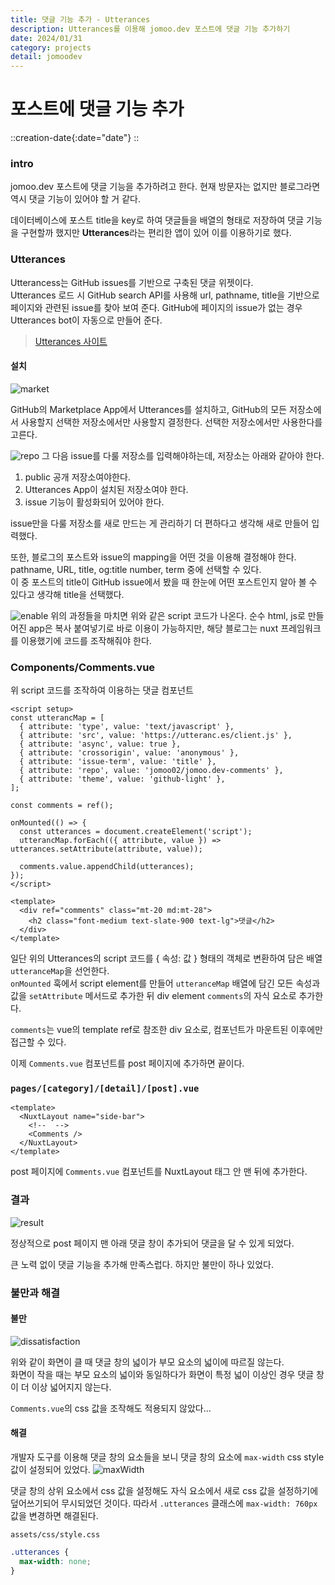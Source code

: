 ```yaml
---
title: 댓글 기능 추가 - Utterances
description: Utterances를 이용해 jomoo.dev 포스트에 댓글 기능 추가하기
date: 2024/01/31
category: projects
detail: jomoodev
---
```


# 포스트에 댓글 기능 추가
::creation-date{:date="date"}
::

### intro
jomoo.dev 포스트에 댓글 기능을 추가하려고 한다. 
현재 방문자는 없지만 블로그라면 역시 댓글 기능이 있어야 할 거 같다.  

데이터베이스에 포스트 title을 key로 하여 댓글들을 배열의 형태로 저장하여 댓글 기능을 구현할까 했지만 **Utterances**라는 편리한 앱이 있어 이를 이용하기로 했다.  

### Utterances
Utterancess는 GitHub issues를 기반으로 구축된 댓글 위젯이다.  
Utterances 로드 시 GitHub search API를 사용해 url, pathname, title을 기반으로 페이지와 관련된 issue를 찾아 보여 준다. GitHub에 페이지의 issue가 없는 경우 Utterances bot이 자동으로 만들어 준다. 

> <a href="https://utteranc.es/ " target="_blank">Utterances 사이트</a>
 
#### 설치
![market](/projects/jomoodev/feat-comments/market.png)

GitHub의 Marketplace App에서 Utterances를 설치하고, GitHub의 모든 저장소에서 사용할지 선택한 저장소에서만 사용할지 결정한다. 선택한 저장소에서만 사용한다를 고른다.  

![repo](/projects/jomoodev/feat-comments/repo.png)
그 다음 issue를 다룰 저장소를 입력해야하는데, 저장소는 아래와 같아야 한다.
1. public 공개 저장소여야한다. 
2. Utterances App이 설치된 저장소여야 한다.
3. issue 기능이 활성화되어 있어야 한다.

issue만을 다룰 저장소를 새로 만드는 게 관리하기 더 편하다고 생각해 새로 만들어 입력했다.  

또한, 블로그의 포스트와 issue의 mapping을 어떤 것을 이용해 결정해야 한다. 
pathname, URL, title, og:title number, term 중에 선택할 수 있다.  
이 중 포스트의 title이 GitHub issue에서 봤을 때 한눈에 어떤 포스트인지 알아 볼 수 있다고 생각해 title을 선택했다. 

![enable](/projects/jomoodev/feat-comments/enable.png)
위의 과정들을 마치면 위와 같은 script 코드가 나온다. 순수 html, js로 만들어진 app은 복사 붙여넣기로 바로 이용이 가능하지만, 해당 블로그는 nuxt 프레임워크를 이용했기에 코드를 조작해줘야 한다.

### Components/Comments.vue
위 script 코드를 조작하여 이용하는 댓글 컴포넌트  
```vue
<script setup>
const utterancMap = [
  { attribute: 'type', value: 'text/javascript' },
  { attribute: 'src', value: 'https://utteranc.es/client.js' },
  { attribute: 'async', value: true },
  { attribute: 'crossorigin', value: 'anonymous' },
  { attribute: 'issue-term', value: 'title' },
  { attribute: 'repo', value: 'jomoo02/jomoo.dev-comments' },
  { attribute: 'theme', value: 'github-light' },
];

const comments = ref();

onMounted(() => {
  const utterances = document.createElement('script');
  utterancMap.forEach(({ attribute, value }) => utterances.setAttribute(attribute, value));

  comments.value.appendChild(utterances);
});
</script>

<template>
  <div ref="comments" class="mt-20 md:mt-28">
    <h2 class="font-medium text-slate-900 text-lg">댓글</h2>
  </div>
</template>

```

일단 위의 Utterances의 script 코드를 { 속성: 값 } 형태의 객체로 변환하여 담은 배열 `utteranceMap`을 선언한다.  
`onMounted` 훅에서 script element를 만들어 `utteranceMap` 배열에 담긴 모든 속성과 값을 `setAttribute` 메서드로 추가한 뒤 div element `comments`의 자식 요소로 추가한다.  

`comments`는 vue의 template ref로 참조한 div 요소로, 컴포넌트가 마운트된 이후에만 접근할 수 있다.  

이제 `Comments.vue` 컴포넌트를 post 페이지에 추가하면 끝이다.

### `pages/[category]/[detail]/[post].vue`
```vue
<template>
  <NuxtLayout name="side-bar">
    <!--  -->
    <Comments />
  </NuxtLayout>
</template>

```
post 페이지에 `Comments.vue` 컴포넌트를 NuxtLayout 태그 안 맨 뒤에 추가한다.

### 결과
![result](/projects/jomoodev/feat-comments/result.png)

정상적으로 post 페이지 맨 아래 댓글 창이 추가되어 댓글을 달 수 있게 되었다.  

큰 노력 없이 댓글 기능을 추가해 만족스럽다. 하지만 불만이 하나 있었다.

### 불만과 해결
#### 불만
![dissatisfaction](/projects/jomoodev/feat-comments/dissatisfaction.png)

위와 같이 화면이 클 때 댓글 창의 넓이가 부모 요소의 넓이에 따르질 않는다.  
화면이 작을 때는 부모 요소의 넓이와 동일하다가 화면이 특정 넓이 이상인 경우 댓글 창이 더 이상 넓어지지 않는다.  

`Comments.vue`의 css 값을 조작해도 적용되지 않았다...

#### 해결
개발자 도구를 이용해 댓글 창의 요소들을 보니 댓글 창의 요소에 `max-width` css style 값이 설정되어 있었다.
![maxWidth](/projects/jomoodev/feat-comments/maxWidth.png)

댓글 창의 상위 요소에서 css 값을 설정해도 자식 요소에서 새로 css 값을 설정하기에 덮어쓰기되어 무시되었던 것이다. 따라서 `.utterances` 클래스에 `max-width: 760px` 값을 변경하면 해결된다.

`assets/css/style.css`
```css
.utterances {
  max-width: none;
}
```